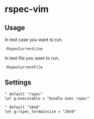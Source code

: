 # rspec-vim

## Usage
In test case you want to run.

```vim
:RspecCurrentLine
```

In test file you want to run.

```vim
:RspecCurrentFile
```

## Settings
```
" default "rspec"
let g:executable = "bundle exec rspec"

" default "10x0"
let g:rspec_termwinsize = "20x0"
```
